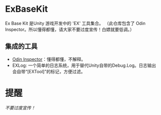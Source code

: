 # ExBaseKit
Ex Base Kit 是Unity 游戏开发中的 'EX' 工具集合。
（此仓库包含了 Odin Inspector。所以懂得都懂，请大家不要过度宣传！白嫖就要低调。）
## 集成的工具
- [Odin Inspector](https://odininspector.com/)：懂得都懂，不解释。
- EXLog: 一个简单的日志系统，用于替代Unity自带的Debug.Log。日志输出会自带“[EXTool]”的标记，方便过滤。

# 提醒
_*不要过度宣传！*_
